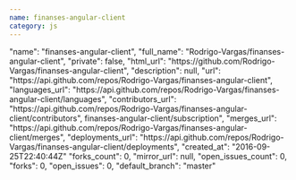 ```yaml
---
name: finanses-angular-client
category: js
---
```


<div class="col-md-4">
  <div class="project">
    "name": "finanses-angular-client",
    "full_name": "Rodrigo-Vargas/finanses-angular-client",
    "private": false,
    "html_url": "https://github.com/Rodrigo-Vargas/finanses-angular-client",
    "description": null,
    "url": "https://api.github.com/repos/Rodrigo-Vargas/finanses-angular-client",
    "languages_url": "https://api.github.com/repos/Rodrigo-Vargas/finanses-angular-client/languages",
    "contributors_url": "https://api.github.com/repos/Rodrigo-Vargas/finanses-angular-client/contributors",
    finanses-angular-client/subscription",
    "merges_url": "https://api.github.com/repos/Rodrigo-Vargas/finanses-angular-client/merges",
    "deployments_url": "https://api.github.com/repos/Rodrigo-Vargas/finanses-angular-client/deployments",
    "created_at": "2016-09-25T22:40:44Z"      
    "forks_count": 0,
    "mirror_url": null,
    "open_issues_count": 0,
    "forks": 0,
    "open_issues": 0,
    "default_branch": "master"
  </div>
</div>